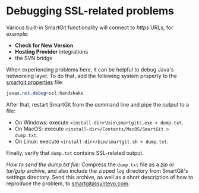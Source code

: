 # Debugging SSL-related problems

Various built-in SmartGit functionality will connect to *https* URLs, for example:

-   **Check for New Version**
-   **Hosting Provider** integrations
-   the SVN bridge

When experiencing problems here, it can be helpful to debug Java's networking layer.
To do that, add the following system property to the [smartgit.properties](../Latest/System-Properties.md) file:

```java
javax.net.debug=ssl:handshake
```

After that, restart SmartGit from the command line and pipe the output to a file:

-   On Windows: execute `<install-dir>\bin\smartgitc.exe > dump.txt`.
-   On MacOS: execute
    `<install-dir>/Contents/MacOS/SmartGit > dump.txt`.
-   On Linux: execute `<install-dir>/bin/smartgit.sh > dump.txt`.

Finally, verify that `dump.txt` contains SSL-related output.

*How to send the dump.txt file*:
Compress the `dump.txt` file as a *zip* or *tar/gzip* archive, and also include the zipped `log` directory from SmartGit's settings directory.
Send this archive, as well as a short description of how to reproduce the problem, to <smartgit@syntevo.com>.
